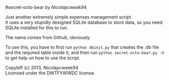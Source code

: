 #secret-octo-bear
*by Nicolapcweek94*

Just another extremely simple expenses management script.   
It uses a very stupidly designed SQLite database to store data, so you need SQLite installed for this to run.   

The name comes from Github, obviously.

To use this, you have to first run `python dbinit.py` that creates the .db file and the required table inside it, and then run `python secret-octo-bear.py -h` to get help on how to use the script.   

Copyleft (c) 2013, Nicolapcweek94  
Licensed under the DWTFYWWDC license.
